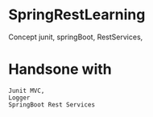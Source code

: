 # SpringRestLearning
Concept junit, springBoot, RestServices, 

# Handsone with
    Junit MVC,
    Logger
    SpringBoot Rest Services
    
